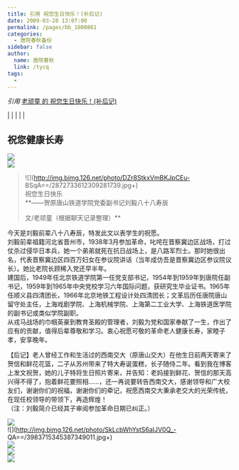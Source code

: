 ```yaml
---
title: 引用 祝您生日快乐！(补后记)
date: 2009-03-28 13:07:00
permalink: /pages/bb_1000861
categories: 
  - 唐院春秋备份
sidebar: false
author: 
  name: 唐院春秋
  link: /tycq
tags: 
  - 
---
```


_引用_ [老顽童 的 祝您生日快乐！(补后记)](http://epei1008.blog.163.com/)

|  |  |  |  |  
  
  
  
祝您健康长寿  
---  
![](http://img.bimg.126.net/photo/rInHzbd6CRa3mFY74Y1w4A==/3997507619245027947.jpg+)  
![](http://img.blog.163.com/photo/l8M_GYHVMCV2E9kCWwbwFQ==/4519080751089939626.jpg)

> ![](http://img.bimg.126.net/photo/DZr8StkxVmBKJpCEu-
> BSqA==/2872733612309281739.jpg+)  
> 祝您生日快乐  
>  **——贺原唐山铁道学院党委副书记刘毅八十八寿辰  
>  
>  文/老顽童（根据聊天记录整理）**

  
今天是刘毅前辈八十八寿辰，特发此文以表学生的祝愿。  
刘毅前辈祖籍河北省晋州市，1938年3月参加革命，叱咤在晋察冀边区战场，打过仗杀过侵华日本兵，她一个弟弟就死在抗日战场上，是八路军烈士。那时她很出名，代表晋察冀边区四百万妇女在参议院讲话（当年成仿吾是晋察冀边区参议院议长）。她比老院长顾稀入党还早半年。  
建国后，1949年任北京铁道学院第一任党支部书记，1954年到1959年到唐院任副书记，1959年到1965年中央党校学习六年国际问题，获研究生毕业证书。1965年任顺义县四清团长，1966年北京地铁工程设计处四清团长；文革后历任唐院唐山留守处主任，上海戏剧学院、上海机械学院、上海第二工业大学、上海铁道医学院的副书记或类似学院副职。  
从戎马战场的巾帼英豪到教育圣殿的管理者，刘毅为党和国家奉献了一生，作出了应有的贡献，值得后辈尊敬和学习。衷心祝愿可敬的革命老人健康长寿，家睦子孝，安享晚年。  
  
【后记】老人曾经工作和生活过的西南交大（原唐山交大）在他生日前两天寄来了贺信和鲜花花篮，二子从苏州带来了特大寿诞蛋糕，长子随侍二年。看到我在博客上发文祝贺，她的儿子特将生日照片寄来，并告知：老妈接到鲜花、贺信的那天高兴得不得了，抱着鲜花要照相……，还一再说要转告西南交大，感谢领导和广大校友们，谢谢你们的祝福，谢谢你们的牵记，祝愿西南交大秉承老交大的光荣传统，在现任校领导的带领下，再造辉煌！  
（注：刘毅简介已经其子审阅参加革命日期已纠正。）  
  
![](http://img.bimg.126.net/photo/gtcRUgXySaf9655FyA4N1g==/5643854758025730077.jpg+)  
![](http://img.bimg.126.net/photo/SkLcbWhYstS6aIJV0Q_-
QA==/3983715345387349011.jpg+)  
![](http://img.bimg.126.net/photo/aHexsCo7SZmKEP4HoXNoKg==/2879770486727222936.jpg+)  
![](http://img.bimg.126.net/photo/_tS_pL2na85bftxCtCxqDQ==/351843720889685252.jpg+)  
![](http://img.bimg.126.net/photo/76db8aERMn6hbCOWWG3ZNA==/1140536605632666660.jpg+)  
  

>